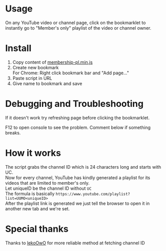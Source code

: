# Usage
On any YouTube video or channel page, click on the bookmarklet to instantly go to "Member's only" playlist of the video or channel owner.

# Install
1. Copy content of [membership-pl.min.js](#file-membership-pl-min-js)
2. Create new bookmark  
    For Chrome: Right click bookmark bar and "Add page..."
4. Paste script in URL
5. Give name to bookmark and save


# Debugging and Troubleshooting
If it doesn't work try refreshing page before clicking the bookmarklet.  

F12 to open console to see the problem. Comment below if something breaks.

# How it works
The script grabs the channel ID which is 24 characters long and starts with UC.  
Now for every channel, YouTube has kindly generated a playlist for its videos that are limited to member's only.  
Let uniqueID be the channel ID without `UC`  
The formula is basically `https://www.youtube.com/playlist?list=UUMO<uniqueID>`  
After the playlist link is generated we just tell the browser to open it in another new tab and we're set.  

# Special thanks
Thanks to [lekoOwO](https://gist.github.com/lekoOwO/622a7aab272c18a354fb7b0759f938fb) for more reliable method at fetching channel ID